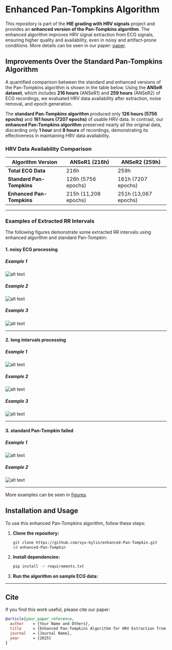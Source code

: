 # Enhanced Pan-Tompkins Algorithm  

This repository is part of the **HIE grading with HRV signals** project and provides an **enhanced version of the Pan-Tompkins algorithm**. The enhanced algorithm improves HRV signal extraction from ECG signals, ensuring higher quality and availability, even in noisy and artifact-prone conditions. More details can be seen in our paper: [paper]().

## Improvements Over the Standard Pan-Tompkins Algorithm  

A quantified comparison between the standard and enhanced versions of the Pan-Tompkins algorithm is shown in the table below. Using the **ANSeR dataset**, which includes **216 hours** (ANSeR1) and **259 hours** (ANSeR2) of ECG recordings, we evaluated HRV data availability after extraction, noise removal, and epoch generation.  

The **standard Pan-Tompkins algorithm** produced only **126 hours (5756 epochs)** and **161 hours (7207 epochs)** of usable HRV data. In contrast, our **enhanced Pan-Tompkins algorithm** preserved nearly all the original data, discarding only **1 hour** and **8 hours** of recordings, demonstrating its effectiveness in maintaining HRV data availability. 

### HRV Data Availability Comparison  

| Algorithm Version     | ANSeR1 (216h)        | ANSeR2 (259h)        |
|----------------------|--------------------|--------------------|
| **Total ECG Data**   | 216h               | 259h               |
| **Standard Pan-Tompkins**  | 126h (5756 epochs)   | 161h (7207 epochs)   |
| **Enhanced Pan-Tompkins**  | 215h (11,208 epochs) | 251h (13,067 epochs) |

---

### Examples of Extracted RR Intervals  

The following figures demonstrate some extracted RR intervals using enhanced algorithm and standard Pan-Tompkin:  
#### 1. noisy ECG processing
 ##### Example 1
 ![alt text](<figures/ID032 ANSeR1 36 HR rr interval comparison.svg>)

 ##### Example 2
 ![alt text](<figures/ID576 ANSeR1 06 HR rr interval comparison.svg>)

 ##### Example 3
 ![alt text](<figures/ID004 ANSeR2 36 HR rr interval comparison.svg>)

 ---

#### 2. long intervals processing
 ##### Example 1
 ![alt text](<figures/ID004 ANSeR2 12 HR rr interval comparison.svg>)

 ##### Example 2
 ![alt text](<figures/ID032 ANSeR1 24 HR rr interval comparison.svg>)

 ##### Example 3
 ![alt text](<figures/ID142 ANSeR1 12 HR rr interval comparison.svg>)

---

#### 3. standard Pan-Tompkin failed

 ##### Example 1
 ![alt text](<figures/ID751 ANSeR1 24 HR rr interval comparison.svg>)

 ##### Example 2
 ![alt text](<figures/ID558 ANSeR1 06 HR rr interval comparison.svg>)

---

More examples can be seen in [figures](./figures/).

## Installation and Usage  

To use this enhanced Pan-Tompkins algorithm, follow these steps:  

1. **Clone the repository:**  
   ```bash
   git clone https://github.com/syu-kylin/enhanced-Pan-Tompkin.git
   cd enhanced-Pan-Tompkin
   ```

2. **Install dependencies:**
    ```bash
    pip install -r requirements.txt
    ```

3. **Run the algorithm on sample ECG data:**
   
---

## Cite
If you find this work useful, please cite our paper:

```bibtex
@article{your_paper_reference,
  author    = {Your Name and Others},
  title     = {Enhanced Pan-Tompkins Algorithm for HRV Extraction from Noisy ECG Signals},
  journal   = {Journal Name},
  year      = {2025}
}
```

